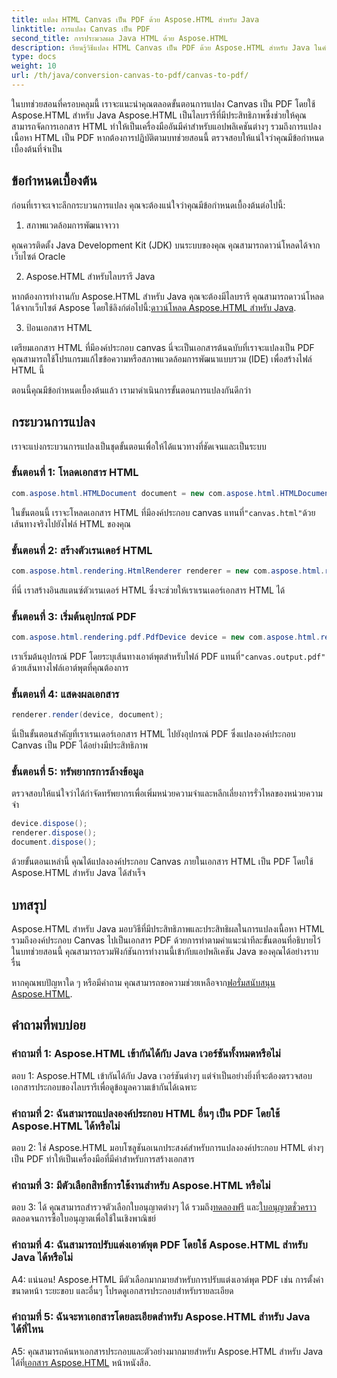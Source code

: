 ```yaml
---
title: แปลง HTML Canvas เป็น PDF ด้วย Aspose.HTML สำหรับ Java
linktitle: การแปลง Canvas เป็น PDF
second_title: การประมวลผล Java HTML ด้วย Aspose.HTML
description: เรียนรู้วิธีแปลง HTML Canvas เป็น PDF ด้วย Aspose.HTML สำหรับ Java ในคำแนะนำทีละขั้นตอนนี้
type: docs
weight: 10
url: /th/java/conversion-canvas-to-pdf/canvas-to-pdf/
---
```

ในบทช่วยสอนที่ครอบคลุมนี้ เราจะแนะนำคุณตลอดขั้นตอนการแปลง Canvas เป็น PDF โดยใช้ Aspose.HTML สำหรับ Java Aspose.HTML เป็นไลบรารีที่มีประสิทธิภาพซึ่งช่วยให้คุณสามารถจัดการเอกสาร HTML ทำให้เป็นเครื่องมืออันมีค่าสำหรับแอปพลิเคชันต่างๆ รวมถึงการแปลงเนื้อหา HTML เป็น PDF หากต้องการปฏิบัติตามบทช่วยสอนนี้ ตรวจสอบให้แน่ใจว่าคุณมีข้อกำหนดเบื้องต้นที่จำเป็น

## ข้อกำหนดเบื้องต้น

ก่อนที่เราจะเจาะลึกกระบวนการแปลง คุณจะต้องแน่ใจว่าคุณมีข้อกำหนดเบื้องต้นต่อไปนี้:

1. สภาพแวดล้อมการพัฒนาจาวา

คุณควรติดตั้ง Java Development Kit (JDK) บนระบบของคุณ คุณสามารถดาวน์โหลดได้จากเว็บไซต์ Oracle

2. Aspose.HTML สำหรับไลบรารี Java

 หากต้องการทำงานกับ Aspose.HTML สำหรับ Java คุณจะต้องมีไลบรารี คุณสามารถดาวน์โหลดได้จากเว็บไซต์ Aspose โดยใช้ลิงก์ต่อไปนี้:[ดาวน์โหลด Aspose.HTML สำหรับ Java](https://releases.aspose.com/html/java/).

3. ป้อนเอกสาร HTML

เตรียมเอกสาร HTML ที่มีองค์ประกอบ canvas นี่จะเป็นเอกสารต้นฉบับที่เราจะแปลงเป็น PDF คุณสามารถใช้โปรแกรมแก้ไขข้อความหรือสภาพแวดล้อมการพัฒนาแบบรวม (IDE) เพื่อสร้างไฟล์ HTML นี้

ตอนนี้คุณมีข้อกำหนดเบื้องต้นแล้ว เรามาดำเนินการขั้นตอนการแปลงกันดีกว่า

## กระบวนการแปลง

เราจะแบ่งกระบวนการแปลงเป็นชุดขั้นตอนเพื่อให้ได้แนวทางที่ชัดเจนและเป็นระบบ

### ขั้นตอนที่ 1: โหลดเอกสาร HTML

```java
com.aspose.html.HTMLDocument document = new com.aspose.html.HTMLDocument(Resources.input("canvas.html"));
```

 ในขั้นตอนนี้ เราจะโหลดเอกสาร HTML ที่มีองค์ประกอบ canvas แทนที่`"canvas.html"`ด้วยเส้นทางจริงไปยังไฟล์ HTML ของคุณ

### ขั้นตอนที่ 2: สร้างตัวเรนเดอร์ HTML

```java
com.aspose.html.rendering.HtmlRenderer renderer = new com.aspose.html.rendering.HtmlRenderer();
```

ที่นี่ เราสร้างอินสแตนซ์ตัวเรนเดอร์ HTML ซึ่งจะช่วยให้เราเรนเดอร์เอกสาร HTML ได้

### ขั้นตอนที่ 3: เริ่มต้นอุปกรณ์ PDF

```java
com.aspose.html.rendering.pdf.PdfDevice device = new com.aspose.html.rendering.pdf.PdfDevice(Resources.output("canvas.output.pdf"));
```

 เราเริ่มต้นอุปกรณ์ PDF โดยระบุเส้นทางเอาต์พุตสำหรับไฟล์ PDF แทนที่`"canvas.output.pdf"` ด้วยเส้นทางไฟล์เอาต์พุตที่คุณต้องการ

### ขั้นตอนที่ 4: แสดงผลเอกสาร

```java
renderer.render(device, document);
```

นี่เป็นขั้นตอนสำคัญที่เราเรนเดอร์เอกสาร HTML ไปยังอุปกรณ์ PDF ซึ่งแปลงองค์ประกอบ Canvas เป็น PDF ได้อย่างมีประสิทธิภาพ

### ขั้นตอนที่ 5: ทรัพยากรการล้างข้อมูล

ตรวจสอบให้แน่ใจว่าได้กำจัดทรัพยากรเพื่อเพิ่มหน่วยความจำและหลีกเลี่ยงการรั่วไหลของหน่วยความจำ

```java
device.dispose();
renderer.dispose();
document.dispose();
```

ด้วยขั้นตอนเหล่านี้ คุณได้แปลงองค์ประกอบ Canvas ภายในเอกสาร HTML เป็น PDF โดยใช้ Aspose.HTML สำหรับ Java ได้สำเร็จ

## บทสรุป

Aspose.HTML สำหรับ Java มอบวิธีที่มีประสิทธิภาพและประสิทธิผลในการแปลงเนื้อหา HTML รวมถึงองค์ประกอบ Canvas ไปเป็นเอกสาร PDF ด้วยการทำตามคำแนะนำทีละขั้นตอนที่อธิบายไว้ในบทช่วยสอนนี้ คุณสามารถรวมฟังก์ชันการทำงานนี้เข้ากับแอปพลิเคชัน Java ของคุณได้อย่างราบรื่น

 หากคุณพบปัญหาใด ๆ หรือมีคำถาม คุณสามารถขอความช่วยเหลือจาก[ฟอรั่มสนับสนุน Aspose.HTML](https://forum.aspose.com/).

## คำถามที่พบบ่อย

### คำถามที่ 1: Aspose.HTML เข้ากันได้กับ Java เวอร์ชันทั้งหมดหรือไม่

ตอบ 1: Aspose.HTML เข้ากันได้กับ Java เวอร์ชันต่างๆ แต่จำเป็นอย่างยิ่งที่จะต้องตรวจสอบเอกสารประกอบของไลบรารีเพื่อดูข้อมูลความเข้ากันได้เฉพาะ

### คำถามที่ 2: ฉันสามารถแปลงองค์ประกอบ HTML อื่นๆ เป็น PDF โดยใช้ Aspose.HTML ได้หรือไม่

ตอบ 2: ใช่ Aspose.HTML มอบโซลูชันอเนกประสงค์สำหรับการแปลงองค์ประกอบ HTML ต่างๆ เป็น PDF ทำให้เป็นเครื่องมือที่มีค่าสำหรับการสร้างเอกสาร

### คำถามที่ 3: มีตัวเลือกสิทธิ์การใช้งานสำหรับ Aspose.HTML หรือไม่

 ตอบ 3: ได้ คุณสามารถสำรวจตัวเลือกใบอนุญาตต่างๆ ได้ รวมถึง[ทดลองฟรี](https://releases.aspose.com/) และ[ใบอนุญาตชั่วคราว](https://purchase.aspose.com/temporary-license/)ตลอดจนการซื้อใบอนุญาตเพื่อใช้ในเชิงพาณิชย์

### คำถามที่ 4: ฉันสามารถปรับแต่งเอาต์พุต PDF โดยใช้ Aspose.HTML สำหรับ Java ได้หรือไม่

A4: แน่นอน! Aspose.HTML มีตัวเลือกมากมายสำหรับการปรับแต่งเอาต์พุต PDF เช่น การตั้งค่าขนาดหน้า ระยะขอบ และอื่นๆ โปรดดูเอกสารประกอบสำหรับรายละเอียด

### คำถามที่ 5: ฉันจะหาเอกสารโดยละเอียดสำหรับ Aspose.HTML สำหรับ Java ได้ที่ไหน

 A5: คุณสามารถค้นหาเอกสารประกอบและตัวอย่างมากมายสำหรับ Aspose.HTML สำหรับ Java ได้ที่[เอกสาร Aspose.HTML](https://reference.aspose.com/html/java/) หน้าหนังสือ.